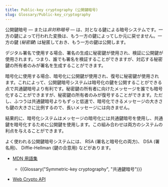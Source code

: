 ```yaml
---
title: Public-key cryptography (公開鍵暗号)
slug: Glossary/Public-key_cryptography
---
```


公開鍵暗号 — または*非対称暗号* — は、対となる鍵による暗号システムです。一方の鍵によって行われた変換は、もう一方の鍵によってしか元に戻せません。一方の鍵 (_秘密鍵_) は秘匿しておき、もう一方の鍵は公開します。

デジタル署名で使用する場合、署名の生成に秘密鍵が使用され、検証に公開鍵が使用されます。つまり、誰でも署名を検証することができますが、対応する秘密鍵の所有者のみが署名を生成することができます。

暗号化に使用する場合、暗号化に公開鍵が使用され、復号に秘密鍵が使用されます。これによって、公開鍵暗号システムは暗号化の鍵を公開することができる点で共通鍵暗号より有利です。秘密鍵の所有者に向けたメッセージを誰でも暗号化することができますが、秘密鍵の所有者のみが復号することができます。ただし、ふつうは共通鍵暗号よりもずっと低速で、暗号化できるメッセージの大きさも鍵の大きさに比例するので、長いメッセージには向きません。

結果的に、暗号化システムはメッセージの暗号化には共通鍵暗号を使用し、共通鍵を暗号化するために公開鍵を使用します。この組み合わせは両方のシステムの利点を与えることができます。

よく使われる公開鍵暗号システムには、 RSA (署名と暗号化の両方)、 DSA (署名用)、 Diffie-Hellman (鍵の合意用) などがあります。

- [MDN 用語集](/ja/docs/Glossary)

  - {{Glossary("Symmetric-key cryptography", "共通鍵暗号")}}

- [Web Crypto API](/ja/docs/Web/API/Web_Crypto_API)
